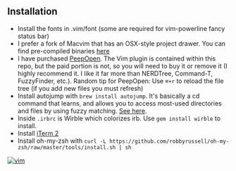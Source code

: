 ## Installation

* Install the fonts in .vim/font (some are required for vim-powerline fancy status bar)
* I prefer a fork of Macvim that has an OSX-style project drawer. You can find pre-compiled binaries [here](http://pineapple.io/resources/add-file-browser-to-macvim)
* I have purchased [PeepOpen](http://pineapple.io/resources/peepopen-command-t-like-file-navigation). The Vim plugin is contained within this repo, but the paid portion is not, so you will need to buy it or remove it (I highly recommend it. I like it far more than NERDTree, Command-T, FuzzyFinder, etc.). Random tip for PeepOpen: Use `⌘+r` to reload the file tree (if you add new files you must refresh) 
* Install autojump with `brew install autojump`. It's basically a cd command that learns, and allows you to access most-used directories and files by using fuzzy matching. [See here](https://github.com/joelthelion/autojump).
* Inside `.irbrc` is Wirble which colorizes irb. Use `gem install wirble` to install.
* Install [iTerm 2](https://raw.github.com/9mm/dotfiles/master/.vim/screenshot.png)
* Install oh-my-zsh with `curl -L https://github.com/robbyrussell/oh-my-zsh/raw/master/tools/install.sh | sh`

[![vim](https://raw.github.com/9mm/dotfiles/master/.vim/screenshot.png)](https://raw.github.com/9mm/dotfiles/master/.vim/screenshot.png)
